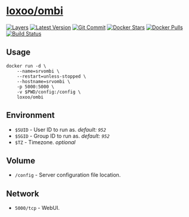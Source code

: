 [hub]: https://hub.docker.com/r/loxoo/ombi
[mbdg]: https://microbadger.com/images/loxoo/ombi
[git]: https://github.com/triptixx/ombi
[actions]: https://github.com/triptixx/ombi/actions

# [loxoo/ombi][hub]
[![Layers](https://images.microbadger.com/badges/image/loxoo/ombi.svg)][mbdg]
[![Latest Version](https://images.microbadger.com/badges/version/loxoo/ombi.svg)][hub]
[![Git Commit](https://images.microbadger.com/badges/commit/loxoo/ombi.svg)][git]
[![Docker Stars](https://img.shields.io/docker/stars/loxoo/ombi.svg)][hub]
[![Docker Pulls](https://img.shields.io/docker/pulls/loxoo/ombi.svg)][hub]
[![Build Status](https://github.com/triptixx/ombi/workflows/docker%20build/badge.svg)][actions]

## Usage

```shell
docker run -d \
    --name=srvombi \
    --restart=unless-stopped \
    --hostname=srvombi \
    -p 5000:5000 \
    -v $PWD/config:/config \
    loxoo/ombi
```

## Environment

- `$SUID`         - User ID to run as. _default: `952`_
- `$SGID`         - Group ID to run as. _default: `952`_
- `$TZ`           - Timezone. _optional_

## Volume

- `/config`       - Server configuration file location.

## Network

- `5000/tcp`      - WebUI.
